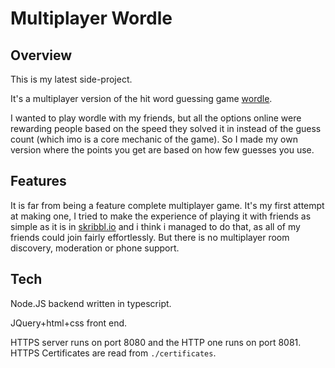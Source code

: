 # Multiplayer Wordle
## Overview
This is my latest side-project. 

It's a multiplayer version of the hit word guessing game [wordle](https://www.nytimes.com/games/wordle/index.html). 

I wanted to play wordle with my friends, but all the options online were rewarding people based on the speed they solved it in instead of the guess count (which imo is a core mechanic of the game). So I made my own version where the points you get are based on how few guesses you use. 

## Features
It is far from being a feature complete multiplayer game. It's my first attempt at making one, I tried to make the experience of playing it with friends as simple as it is in [skribbl.io](https://skribbl.io/) and i think i managed to do that, as all of my friends could join fairly effortlessly. But there is no multiplayer room discovery, moderation or phone support.
## Tech
Node.JS backend written in typescript.

JQuery+html+css front end.

HTTPS server runs on port 8080 and the HTTP one runs on port 8081.
HTTPS Certificates are read from `./certificates`. 
